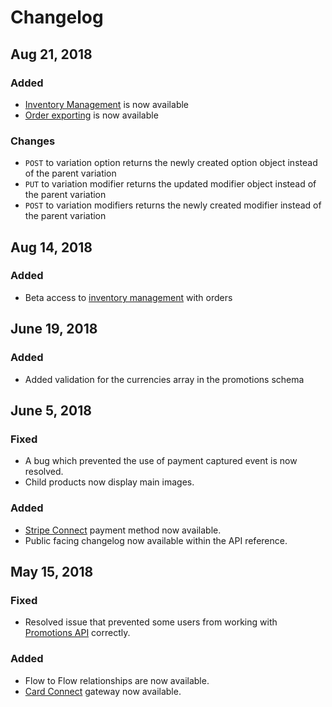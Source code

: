 # Changelog

## Aug 21, 2018

### Added

* [Inventory Management](../catalog/inventory/) is now available
* [Order exporting](../orders-and-customers/orders/exporting1/) is now available

### Changes

* `POST` to variation option returns the newly created option object instead of the parent variation
* `PUT` to variation modifier returns the updated modifier object instead of the parent variation
* `POST` to variation modifiers returns the newly created modifier instead of the parent variation

## Aug 14, 2018

### Added

* Beta access to [inventory management](https://developers.moltin.com/guides/work-with-inventory) with orders

## June 19, 2018

### Added

* Added validation for the currencies array in the promotions schema

## June 5, 2018

### Fixed

* A bug which prevented the use of payment captured event is now resolved.
* Child products now display main images.

### Added

* [Stripe Connect](../payments/paying-for-an-order/stripe-payments.md#pay-by-stripe-connect) payment method now available.
* Public facing changelog now available within the API reference.

## May 15, 2018

### Fixed

* Resolved issue that prevented some users from working with [Promotions API](../carts-and-checkout/promotions/) correctly.

### Added

* Flow to Flow relationships are now available.
* [Card Connect](../payments/gateways/configure-cardconnect.md) gateway now available.

